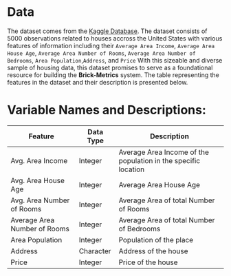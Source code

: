 # Data
The dataset comes from the [Kaggle Database](https://www.kaggle.com/datasets/aariyan101/usa-housingcsv/data). The dataset consists of 5000 observations related to houses accross the United States with various features of information including their `Average Area Income`, `Average Area House Age`, `Average Area Number of Rooms`, `Average Area Number of Bedrooms`, `Area Population`,`Address`, and `Price`
With this sizeable and diverse sample of housing data, this dataset promises to serve as a foundational resource for building the **Brick-Metrics** system. The table representing the features in the dataset and their description is presented below.


# Variable Names and Descriptions:

| Feature       | Data Type | Description                                         |
|---------------|---------------|------------------------------------------|
| Avg. Area Income  | Integer | Average Area Income of the population in the specific location     |
| Avg. Area House Age    | Integer | Average Area House Age                                  |
| Avg. Area Number of Rooms | Integer   | Average Area of total Number of Rooms             |
| Average Area Number of Rooms  | Integer   | Average Area of total Number of Bedrooms        |
| Area Population      | Integer   | Population of the place          |
| Address        | Character | Address of the house                               |
| Price  | Integer | Price of the house                         |





